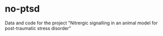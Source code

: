# no-ptsd
Data and code for the project "Nitrergic signalling in an animal model for post-traumatic stress disorder"
